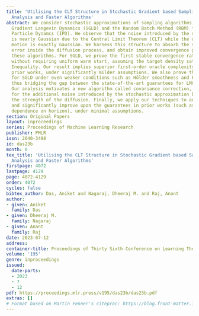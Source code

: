 ```yaml
---
title: 'Utilising the CLT Structure in Stochastic Gradient based Sampling : Improved
  Analysis and Faster Algorithms'
abstract: We consider stochastic approximations of sampling algorithms, such as Stochastic
  Gradient Langevin Dynamics (SGLD) and the Random Batch Method (RBM) for Interacting
  Particle Dynamcs (IPD). We observe that the noise introduced by the stochastic approximation
  is nearly Gaussian due to the Central Limit Theorem (CLT) while the driving Brownian
  motion is exactly Gaussian. We harness this structure to absorb the stochastic approximation
  error inside the diffusion process, and obtain improved convergence guarantees for
  these algorithms. For SGLD, we prove the first stable convergence rate in KL divergence
  without requiring uniform warm start, assuming the target density satisfies a Log-Sobolev
  Inequality. Our result implies superior first-order oracle complexity compared to
  prior works, under significantly milder assumptions. We also prove the first guarantees
  for SGLD under even weaker conditions such as Hölder smoothness and Poincare Inequality,
  thus bridging the gap between the state-of-the-art guarantees for LMC and SGLD.
  Our analysis motivates a new algorithm called covariance correction, which corrects
  for the additional noise introduced by the stochastic approximation by rescaling
  the strength of the diffusion. Finally, we apply our techniques to analyze RBM,
  and significantly improve upon the guarantees in prior works (such as removing exponential
  dependence on horizon), under minimal assumptions.
section: Original Papers
layout: inproceedings
series: Proceedings of Machine Learning Research
publisher: PMLR
issn: 2640-3498
id: das23b
month: 0
tex_title: 'Utilising the CLT Structure in Stochastic Gradient based Sampling : Improved
  Analysis and Faster Algorithms'
firstpage: 4072
lastpage: 4129
page: 4072-4129
order: 4072
cycles: false
bibtex_author: Das, Aniket and Nagaraj, Dheeraj M. and Raj, Anant
author:
- given: Aniket
  family: Das
- given: Dheeraj M.
  family: Nagaraj
- given: Anant
  family: Raj
date: 2023-07-12
address: 
container-title: Proceedings of Thirty Sixth Conference on Learning Theory
volume: '195'
genre: inproceedings
issued:
  date-parts:
  - 2023
  - 7
  - 12
pdf: https://proceedings.mlr.press/v195/das23b/das23b.pdf
extras: []
# Format based on Martin Fenner's citeproc: https://blog.front-matter.io/posts/citeproc-yaml-for-bibliographies/
---
```

